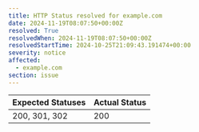 ```yaml
---
title: HTTP Status resolved for example.com
date: 2024-11-19T08:07:50+00:00Z
resolved: True
resolvedWhen: 2024-11-19T08:07:50+00:00Z
resolvedStartTime: 2024-10-25T21:09:43.191474+00:00
severity: notice
affected:
  - example.com
section: issue
---
```


| Expected Statuses | Actual Status  |
|-------------------|----------------|
| 200, 301, 302 | 200 |
